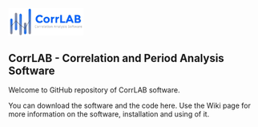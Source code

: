 <img src="https://github.com/jaroslavmerc/corrlab/blob/master/Logo/corrlab_logo.jpg" width="150">
<h2>CorrLAB - Correlation and Period Analysis Software</h2>

Welcome to GitHub repository of CorrLAB software. 




You can download the software and the code here. Use the Wiki page for more information on the software, installation and using of it.
